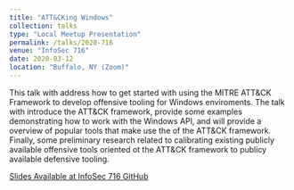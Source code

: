 ```yaml
---
title: "ATT&CKing Windows"
collection: talks
type: "Local Meetup Presentation"
permalink: /talks/2020-716
venue: "InfoSec 716"
date: 2020-03-12
location: "Buffalo, NY (Zoom)"
---
```


This talk with address how to get started with using the MITRE ATT&CK Framework to develop offensive tooling for Windows enviroments. The talk with introduce the ATT&CK framework, provide some examples demonstrating how to work with the Windows API, and will provide a overview of popular tools that make use the of the ATT&CK framework. Finally, some preliminary research related to calibrating existing publicly available offensive tools oriented ot the ATT&CK framework to publicy available defensive tooling.

[Slides Available at InfoSec 716 GitHub](https://github.com/InfosecGoon/infosec716/blob/master/ATTCKING_Windows.pdf)
